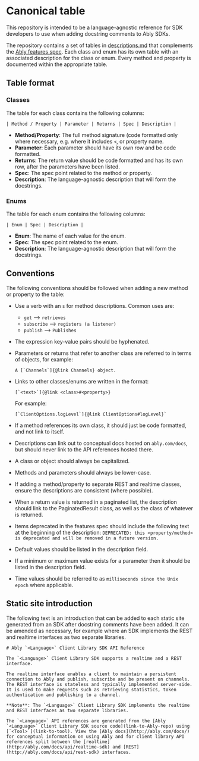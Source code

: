 # Canonical table

This repository is intended to be a language-agnostic reference for SDK developers to use when adding docstring comments to Ably SDKs.

The repository contains a set of tables in [descriptions.md](/descriptions.md) that complements the [Ably features spec](https://docs.ably.io/client-lib-development-guide/features). Each class and enum has its own table with an associated description for the class or enum. Every method and property is documented within the appropriate table.

## Table format

### Classes

The table for each class contains the following columns:

```
| Method / Property | Parameter | Returns | Spec | Description |
```

* **Method/Property**: The full method signature (code formatted only where necessary, e.g. where it includes `<`, or property name.
* **Parameter**: Each parameter should have its own row and be code formatted.
* **Returns**: The return value should be code formatted and has its own row, after the parameters have been listed.
* **Spec**: The spec point related to the method or property.
* **Description**: The language-agnostic description that will form the docstrings.

### Enums

The table for each enum contains the following columns:

```
| Enum | Spec | Description |
```

* **Enum**: The name of each value for the enum.
* **Spec**: The spec point related to the enum.
* **Description**: The language-agnostic description that will form the docstrings.

## Conventions

The following conventions should be followed when adding a new method or property to the table:

* Use a verb with an `s` for method descriptions. Common uses are:
    * `get` --> `retrieves`
    * `subscribe` --> `registers (a listener)`
    * `publish` --> `Publishes`
* The expression key-value pairs should be hyphenated.
* Parameters or returns that refer to another class are referred to in terms of objects, for example:
    ```
    A [`Channels`]{@link Channels} object.
    ```

* Links to other classes/enums are written in the format:
    ```
    [`<text>`]{@link <class>#<property>}
    ```

    For example:
    ```
    [`ClientOptions.logLevel`]{@link ClientOptions#logLevel}`
    ```
* If a method references its own class, it should just be code formatted, and not link to itself.
* Descriptions can link out to conceptual docs hosted on `ably.com/docs`, but should never link to the API references hosted there.
* A class or object should always be capitalized.
* Methods and parameters should always be lower-case.
* If adding a method/property to separate REST and realtime classes, ensure the descriptions are consistent (where possible).
* When a return value is returned in a paginated list, the description should link to the PaginatedResult class, as well as the class of whatever is returned.
* Items deprecated in the features spec should include the following text at the beginning of the description: `DEPRECATED: this <property/method> is deprecated and will be removed in a future version.`
* Default values should be listed in the description field.
* If a minimum or maximum value exists for a parameter then it should be listed in the description field.
* Time values should be referred to as `milliseconds since the Unix epoch` where applicable.

## Static site introduction

The following text is an introduction that can be added to each static site generated from an SDK after docstring comments have been added. It can be amended as necessary, for example where an SDK implements the REST and realtime interfaces as two separate libraries.

```
# Ably `<Language>` Client Library SDK API Reference

The `<Language>` Client Library SDK supports a realtime and a REST interface.

The realtime interface enables a client to maintain a persistent connection to Ably and publish, subscribe and be present on channels. The REST interface is stateless and typically implemented server-side. It is used to make requests such as retrieving statistics, token authentication and publishing to a channel.

**Note**: The `<Language>` Client Library SDK implements the realtime and REST interfaces as two separate libraries.

The `<Language>` API references are generated from the [Ably `<Language>` Client Library SDK source code](link-to-Ably-repo) using [`<Tool>`](link-to-tool). View the [Ably docs](http://ably.com/docs/) for conceptual information on using Ably and for client library API references split between the [realtime](http://ably.com/docs/api/realtime-sdk) and [REST](http://ably.com/docs/api/rest-sdk) interfaces.
```